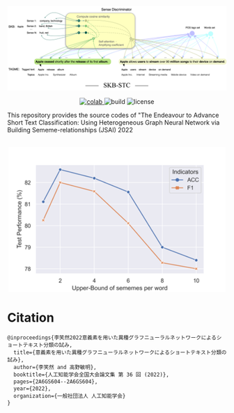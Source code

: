 <p align="center">
    <br>
    <img src="./p2.png" width="1000"/>
    <br>
<p>

<p align="center">
    <a href="https://colab.research.google.com/drive/1mbWcOZ5l97H5eSrFSH4dOUZVtsD5Sen4?usp=sharing">
        <img alt="colab" src="https://colab.research.google.com/assets/colab-badge.svg">
    </a>
    <a>
        <img alt="build" src="https://img.shields.io/badge/build-passing-red">
    </a>
    <a>
        <img alt="license" src="https://img.shields.io/badge/license-MIT-green">
    </a>
</p>

This repository provides the source codes of "The Endeavour to Advance Short Text Classification: Using Heterogeneous Graph Neural Network via Building Sememe-relationships (JSAI) 2022

<p align="center">
    <br>
    <img src="./p3.png" width="500"/>
    <br>
<p>

# Citation
```   
@inproceedings{李笑然2022意義素を用いた異種グラフニューラルネットワークによるショートテキスト分類の試み,
  title={意義素を用いた異種グラフニューラルネットワークによるショートテキスト分類の試み},
  author={李笑然 and 高野敏明},
  booktitle={人工知能学会全国大会論文集 第 36 回 (2022)},
  pages={2A6GS604--2A6GS604},
  year={2022},
  organization={一般社団法人 人工知能学会}
}

``` 
